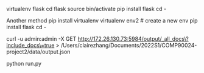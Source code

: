 <!-- flask environment setup -->
virtualenv flask
cd flask
source bin/activate
pip install flask
cd -

Another method
pip install virtualenv
virtualenv env2  # create a new env
pip install flask
cd -


<!-- retrieve couchdb database -->
curl -u admin:admin -X GET http://172.26.130.73:5984/output/_all_docs\?include_docs\=true > /Users/clairezhang/Documents/2022S1/COMP90024-project2/data/output.json

<!-- preprocess json file -->
<!-- python preprocess_json.py -->

<!-- render web -->
python run.py